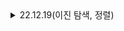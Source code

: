 <details>
<summary>22.12.19(이진 탐색, 정렬)</summary>
<div markdown="1">
# 22.12.19(이진 탐색,정렬)

---

1. 수 찾기

2750. 수 정렬하기

## binarySearch() 메서드

- arrays.binarySearch(i)
- 인덱스 반환 or 음수
- 정렬되어 있는 배열
- 이진 탐색의 시간 복잡도는 O(logN) 이 된다.
- 배열의 중간에 있는 임의의 값을 선택하여 찾고자 하는 값 X와 비교한다.

정렬 알고리즘 7가지

## 1. 선택 정렬(Selection Sort)

- 선택된 값과 나머지 데이터 중에 비교하여 알맞은 자리를 찾는 알고리즘
    
    ![img](https://user-images.githubusercontent.com/75468060/209472794-e5d9370e-d605-4309-94b3-cbf7541e7ecf.gif)
    
- 시간 복잡도 O(n²)

## 2. 삽입 정렬(Insertion Sort)

- 데이터 집합을 순회하면서 정렬이 필요한 요소를 뽑아내어 이를 다시 적당한 곳으로 삽입하는 고리즘
- 성능은 버블정렬보다 좋음
    
    ![img (1)](https://user-images.githubusercontent.com/75468060/209472804-0203102e-4307-44e5-9162-6027291cf2db.gif)
    
- 시간 복잡도 O(n²) 이미 정렬 되어있다면 best O(n)

## 3. 버블 정렬(Bubble Sort)

- 거품이 수면으로 올라오는 듯 하여 붙여진 버블정렬, 인접한 두 수를 비교하여 오름차순 or 내림차순
    
    ![img (2)](https://user-images.githubusercontent.com/75468060/209472799-6d8d3866-5aae-4056-a43c-9ea5dfddba4d.gif)
    
- 시간복잡도 O(n²)

## 4. 병합정렬(Merge Sort)

- 둘 이상의 부분집합으로 가르고, 각 부분집합을 정렬한 다음 부분집합들을 다시 정렬된 형태로 합치는 방식
    
    ![img (3)](https://user-images.githubusercontent.com/75468060/209472800-9231386b-ee2a-41a6-b976-0dea7219f88e.gif)
    
- 데이터 집합이 메모리에 한번에 올리기에 너무 클 때 쓰기 좋은 방법이다.
- 시간 복잡도 O(n log n)
- 다른 알고리즘과 비교했을 때 O(n) 수준의 메모리가 추가로 필요하다는 단점이 있다.

## 5. 힙 정렬

- 트리 기반으로 최대 힙 트리 or 최소 힙 트리를 구성해 정렬을 하는 방법
- 내림차순 정렬에서는 최대 힙, 오름차순 정렬을 위해서는 최소 힙을 구성하면 된다.
    
    ![img (4)](https://user-images.githubusercontent.com/75468060/209472801-f6ab3c85-74d4-47d7-a809-48d028eb1bfc.gif)
    
- 완전이진트리여야 함
- 시간복잡도 O(n log n)

 

## 6. 퀵 정렬(Quick Sort)

- 데이터 집합내에 임의의 기준(pivot)을 정하고 해당 피벗으로 집합을 기준으로 두개의 부분 집합으로 나눈다.
- 한쪽 부분에는 피벗값보다 작은 값들만, 다른 한쪽은 큰 값들만 넣는다.
- 더 이상 쪼갤 부분 집합이 없을 때까지 각각의 부분 집합에 대해 피벗/ 쪼개기 재귀적으로 적용.
    
    ![img (5)](https://user-images.githubusercontent.com/75468060/209472802-6728753b-451d-477e-9471-4792483efff5.gif)
    
- 시간 복잡도 O(n log n)

## 7. 기수 정렬

- 낮은 자리수부터 비교해가며 정렬한다. 비교연산을 하지 않아 빠르지만, 또 다른 메모리 공간을 필요하다는 게 단점. 기수정렬은 낮은 자리수부터 비교하여 정렬해 간다는 것을 기본 개념으로 하는 정렬 알고리즘이다.
- 비교 연산을 하지 않아 빠르지만, 데이터 전체 크기에 기수 테이블의 크기만한 메모리가 더 필요하다.
    
    ![img (6)](https://user-images.githubusercontent.com/75468060/209472803-e755e397-d803-4919-8d2d-d927f8e4c000.gif)
    
- 시간 복잡도 O(dn) → d는 자리수
</div>
</details>
